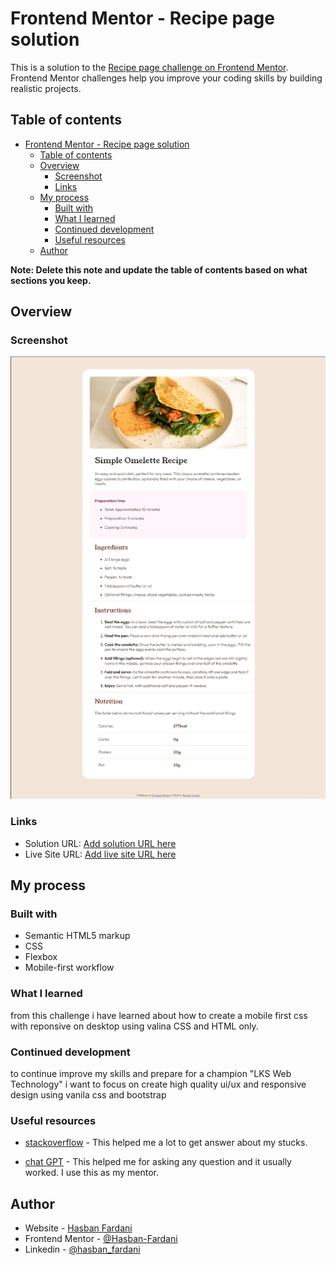 # Frontend Mentor - Recipe page solution

This is a solution to the [Recipe page challenge on Frontend Mentor](https://www.frontendmentor.io/challenges/recipe-page-KiTsR8QQKm). Frontend Mentor challenges help you improve your coding skills by building realistic projects. 

## Table of contents

- [Frontend Mentor - Recipe page solution](#frontend-mentor---recipe-page-solution)
  - [Table of contents](#table-of-contents)
  - [Overview](#overview)
    - [Screenshot](#screenshot)
    - [Links](#links)
  - [My process](#my-process)
    - [Built with](#built-with)
    - [What I learned](#what-i-learned)
    - [Continued development](#continued-development)
    - [Useful resources](#useful-resources)
  - [Author](#author)

**Note: Delete this note and update the table of contents based on what sections you keep.**

## Overview

### Screenshot

![recipe-book-screenshot](./recipe-book-screenshot.png)

### Links

- Solution URL: [Add solution URL here](https://your-solution-url.com)
- Live Site URL: [Add live site URL here](https://your-live-site-url.com)

## My process

### Built with

- Semantic HTML5 markup
- CSS
- Flexbox
- Mobile-first workflow

### What I learned

from this challenge i have learned about how to create a mobile first css with reponsive on desktop using valina CSS and HTML only.

### Continued development

to continue improve my skills and prepare for a champion "LKS Web Technology" i want to focus on create high quality ui/ux and responsive design using vanila css and bootstrap  

### Useful resources

- [stackoverflow](https://stackoverflow.com/) - This helped me a lot to get answer about my stucks.

- [chat GPT](https://chat.openai.com/) - This helped me for asking any question and it usually worked. I use this as my mentor.

## Author

- Website - [Hasban Fardani](https://hasban-fardani.github.io)
- Frontend Mentor - [@Hasban-Fardani](https://www.frontendmentor.io/profile/Hasban-Fardani)
- Linkedin - [@hasban_fardani](https://www.linkedin.com/in/hasban-fardani/)
